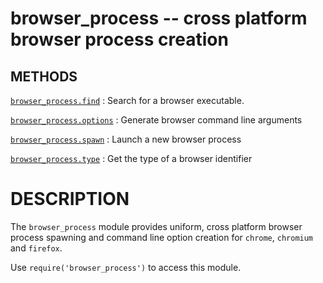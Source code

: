 # browser_process -- cross platform browser process creation
## METHODS
[`browser_process.find`](browser_process.find.3.md)
:   Search for a browser executable.

[`browser_process.options`](browser_process.find.3.md)
:   Generate browser command line arguments

[`browser_process.spawn`](browser_process.spawn.3.md)
:   Launch a new browser process

[`browser_process.type`](browser_process.find.3.md)
:   Get the type of a browser identifier

# DESCRIPTION

The `browser_process` module provides uniform, cross platform browser process
spawning and command line option creation for `chrome`, `chromium` and
`firefox`.

Use `require('browser_process')` to access this module.
